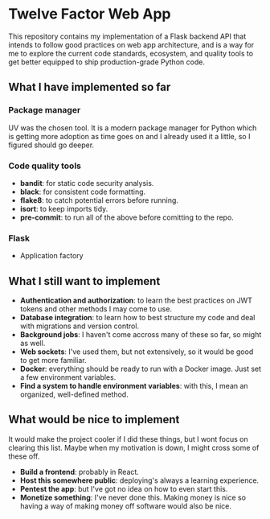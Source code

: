 # Twelve Factor Web App

This repository contains my implementation of a Flask backend API that intends to follow good practices on web app architecture, and is a way for me to explore the current code standards, ecosystem, and quality tools to get better equipped to ship production-grade Python code.

## What I have implemented so far

### Package manager

UV was the chosen tool. It is a modern package manager for Python which is getting more adoption as time goes on and I already used it a little, so I figured should go deeper.

### Code quality tools

- **bandit**: for static code security analysis.
- **black**: for consistent code formatting.
- **flake8**: to catch potential errors before running.
- **isort**: to keep imports tidy.
- **pre-commit**: to run all of the above before comitting to the repo.

### Flask

- Application factory

## What I still want to implement

- **Authentication and authorization**: to learn the best practices on JWT tokens and other methods I may come to use.
- **Database integration**: to learn how to best structure my code and deal with migrations and version control.
- **Background jobs**: I haven't come accross many of these so far, so might as well.
- **Web sockets**: I've used them, but not extensively, so it would be good to get more familiar.
- **Docker**: everything should be ready to run with a Docker image. Just set a few environment variables.
- **Find a system to handle environment variables**: with this, I mean an organized, well-defined method.

## What would be nice to implement

It would make the project cooler if I did these things, but I wont focus on clearing this list. Maybe when my motivation is down, I might cross some of these off.

- **Build a frontend**: probably in React.
- **Host this somewhere public**: deploying's always a learning experience.
- **Pentest the app**: but I've got no idea on how to even start this.
- **Monetize something**: I've never done this. Making money is nice so having a way of making money off software would also be nice.
